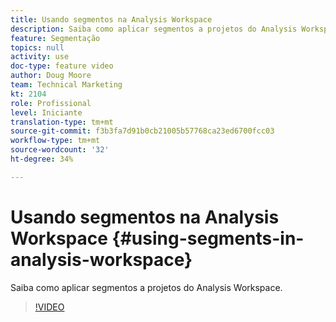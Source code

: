 ```yaml
---
title: Usando segmentos na Analysis Workspace
description: Saiba como aplicar segmentos a projetos do Analysis Workspace.
feature: Segmentação
topics: null
activity: use
doc-type: feature video
author: Doug Moore
team: Technical Marketing
kt: 2104
role: Profissional
level: Iniciante
translation-type: tm+mt
source-git-commit: f3b3fa7d91b0cb21005b57768ca23ed6700fcc03
workflow-type: tm+mt
source-wordcount: '32'
ht-degree: 34%

---
```



# Usando segmentos na Analysis Workspace {#using-segments-in-analysis-workspace}

Saiba como aplicar segmentos a projetos do Analysis Workspace.

>[!VIDEO](https://video.tv.adobe.com/v/23977/?quality=12)